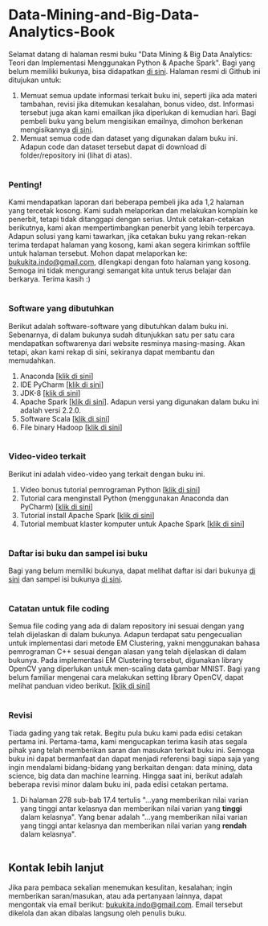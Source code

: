 # Data-Mining-and-Big-Data-Analytics-Book
Selamat datang di halaman resmi buku "Data Mining & Big Data Analytics: Teori dan Implementasi Menggunakan Python & Apache Spark". Bagi yang belum memiliki bukunya, bisa didapatkan [di sini](http://www.tokopedia.com/bukukitaindo/data-mining-dan-big-data-analytics). Halaman resmi di Github ini ditujukan untuk:
1. Memuat semua update informasi terkait buku ini, seperti jika ada materi tambahan, revisi jika ditemukan kesalahan, bonus video, dst. Informasi tersebut juga akan kami emailkan jika diperlukan di kemudian hari. Bagi pembeli buku yang belum mengisikan emailnya, dimohon berkenan mengisikannya [di sini](https://goo.gl/forms/Klcw9eSmJ8VTMkln1). 
2. Memuat semua code dan dataset yang digunakan dalam buku ini. Adapun code dan dataset tersebut dapat di download di folder/repository ini (lihat di atas).
<br> <br>
### Penting!
Kami mendapatkan laporan dari beberapa pembeli jika ada 1,2 halaman yang tercetak kosong. Kami sudah melaporkan dan melakukan komplain ke penerbit, tetapi tidak ditanggapi dengan serius. Untuk cetakan-cetakan berikutnya, kami akan mempertimbangkan penerbit yang lebih terpercaya. Adapun solusi yang kami tawarkan, jika cetakan buku yang rekan-rekan terima terdapat halaman yang kosong, kami akan segera kirimkan softfile untuk halaman tersebut. Mohon dapat melaporkan ke: bukukita.indo@gmail.com, dilengkapi dengan foto halaman yang kosong. Semoga ini tidak mengurangi semangat kita untuk terus belajar dan berkarya. Terima kasih :)
<br> <br>
### Software yang dibutuhkan
Berikut adalah software-software yang dibutuhkan dalam buku ini. Sebenarnya, di dalam bukunya sudah ditunjukkan satu per satu cara mendapatkan softwarenya dari website resminya masing-masing. Akan tetapi, akan kami rekap di sini, sekiranya dapat membantu dan memudahkan.<br>
1. Anaconda [[klik di sini](http://www.anaconda.com/download/)]
2. IDE PyCharm [[klik di sini](http://www.jetbrains.com/pycharm/download/#section=windows)]
3. JDK-8 [[klik di sini](http://www.oracle.com/technetwork/java/javase/downloads/jdk8-downloads-2133151.html)]
4. Apache Spark [[klik di sini](http://spark.apache.org/downloads.html)]. Adapun versi yang digunakan dalam buku ini adalah versi 2.2.0.
5. Software Scala [[klik di sini](http://www.scala-lang.org/download/)]
6. File binary Hadoop [[klik di sini](http://github.com/steveloughran/winutils/tree/master/hadoop-2.7.1)]
<br><br>
### Video-video terkait
Berikut ini adalah video-video yang terkait dengan buku ini.
1. Video bonus tutorial pemrograman Python [[klik di sini](http://www.youtube.com/watch?v=Apor4KD6c7E&list=PLkRkKTC6HZMyG2WGs7fBclS63KwBqtZFx)]
2. Tutorial cara menginstall Python (menggunakan Anaconda dan PyCharm) [[klik di sini](https://www.youtube.com/watch?v=rCMH8Ca0UP8&t=1037s)]
3. Tutorial install Apache Spark [[klik di sini](http://www.youtube.com/watch?v=WQErwxRTiW0&t=15s)]
4. Tutorial membuat klaster komputer untuk Apache Spark [[klik di sini](http://www.youtube.com/watch?v=WQErwxRTiW0&t=15s)]
<br><br>
### Daftar isi buku dan sampel isi buku
Bagi yang belum memiliki bukunya, dapat melihat daftar isi dari bukunya [di sini](http://goo.gl/Z7onsr) dan sampel isi bukunya [di sini](http://goo.gl/PVf5i4).
<br><br>
### Catatan untuk file coding
Semua file coding yang ada di dalam repository ini sesuai dengan yang telah dijelaskan di dalam bukunya. Adapun terdapat satu pengecualian untuk implementasi dari metode EM Clustering, yakni menggunakan bahasa pemrograman C++ sesuai dengan alasan yang telah dijelaskan di dalam bukunya. Pada implementasi EM Clustering tersebut, digunakan library OpenCV yang diperlukan untuk men-scaling data gambar MNIST. Bagi yang belum familiar mengenai cara melakukan setting library OpenCV, dapat melihat panduan video berikut. [[klik di sini]](http://www.youtube.com/watch?v=Ay8snLu2SNY&t=167s) 
<br><br>
### Revisi
Tiada gading yang tak retak. Begitu pula buku kami pada edisi cetakan pertama ini. Pertama-tama, kami mengucapkan terima kasih atas segala pihak yang telah memberikan saran dan masukan terkait buku ini. Semoga buku ini dapat bermanfaat dan dapat menjadi referensi bagi siapa saja yang ingin mendalami bidang-bidang yang berkaitan dengan: data mining, data science, big data dan machine learning. Hingga saat ini, berikut adalah beberapa revisi minor dalam buku ini, pada edisi cetakan pertama. <br>
1. Di halaman  278 sub-bab 17.4 tertulis "...yang memberikan nilai varian yang tinggi antar kelasnya dan memberikan nilai varian yang **tinggi** dalam kelasnya". Yang benar adalah "...yang memberikan nilai varian yang tinggi antar kelasnya dan memberikan nilai varian yang **rendah** dalam kelasnya".
<br><br>
## Kontak lebih lanjut
Jika para pembaca sekalian menemukan kesulitan, kesalahan; ingin memberikan saran/masukan, atau ada pertanyaan lainnya, dapat mengontak via email berikut: bukukita.indo@gmail.com. Email tersebut dikelola dan akan dibalas langsung oleh penulis buku.
